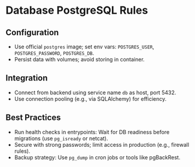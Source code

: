 # Database PostgreSQL Rules

## Configuration
- Use official `postgres` image; set env vars: `POSTGRES_USER`, `POSTGRES_PASSWORD`, `POSTGRES_DB`.
- Persist data with volumes; avoid storing in container.

## Integration
- Connect from backend using service name `db` as host, port 5432.
- Use connection pooling (e.g., via SQLAlchemy) for efficiency.

## Best Practices
- Run health checks in entrypoints: Wait for DB readiness before migrations (use `pg_isready` or netcat).
- Secure with strong passwords; limit access in production (e.g., firewall rules).
- Backup strategy: Use `pg_dump` in cron jobs or tools like pgBackRest.